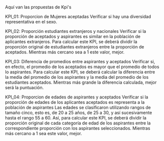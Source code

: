 Aquí van las propuestas de Kpi's

KPI_01: Proporcion de Mujeres aceptadas
    Verificar si hay una diversidad representativa en el sexo. 

KPI_02: Proporción estudiantes extranjeros y nacionales
    Verificar si la proporción de aceptados y aspirantes es similar en la población de aplicantes extranjeros.
    Para calcular este KPI, se deberá dividir la proporción original de estudiantes extranjeros entre la proporción de aceptados. Mientras más cercano sea a 1 este valor, mejor.

KPI_03: Diferencia de promedios entre aspirantes y aceptados
    Verificar si, en efecto, el promedio de los aceptados es mayor que el promedio de todos lo aspirantes.
    Para calcular este KPI, se deberá calcular la diferencia entre la media del promedio de los aspirantes y la media del promedio de los estudiantes aceptados. Mientras más grande la diferencia calculada, mejor será la puntuación.
    
KPI_04: Proporcion de edades de aspirantes y aceptados
    Verificar si la proporción de edades de los aplicantes aceptados es representa a la población de aspirantes
    Las edades se clasificaron utilizando rangos de tamaño cinco, esto es, de 20 a 25 años, de 25 a 30, y así sucesivamente hasta el rango 55 a 60. Así, para calcular este KPI, se deberá dividir la proporción original de cada categoría de edad de los aspirantes entre la correspondiente proporción con los aspirantes seleccionados. Mientras más cercano a 1 sea este valor, mejor.

